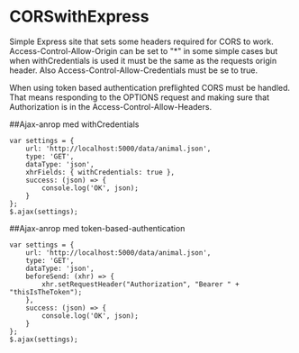 # CORSwithExpress

Simple Express site that sets some headers required for CORS to work.
Access-Control-Allow-Origin can be set to "*" in some simple cases but when withCredentials is 
used it must be the same as the requests origin header.
Also Access-Control-Allow-Credentials must be se to true.

When using token based authentication preflighted CORS must be handled.
That means responding to the OPTIONS request and making sure that Authorization is
in the Access-Control-Allow-Headers.  

##Ajax-anrop med withCredentials

```
var settings = {
    url: 'http://localhost:5000/data/animal.json',
    type: 'GET',
    dataType: 'json',
    xhrFields: { withCredentials: true },
    success: (json) => {
        console.log('OK', json);
    }
};
$.ajax(settings);
```

##Ajax-anrop med token-based-authentication

```
var settings = {
    url: 'http://localhost:5000/data/animal.json',
    type: 'GET',
    dataType: 'json',
    beforeSend: (xhr) => {
        xhr.setRequestHeader("Authorization", "Bearer " + "thisIsTheToken");
    },
    success: (json) => {
        console.log('OK', json);
    }
};
$.ajax(settings);
```
